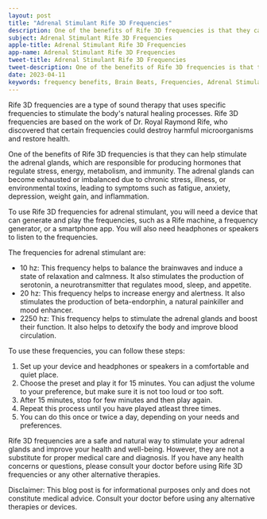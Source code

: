 ```yaml
---
layout: post
title: "Adrenal Stimulant Rife 3D Frequencies"
description: One of the benefits of Rife 3D frequencies is that they can help stimulate the adrenal glands, which are responsible for producing hormones that regulate stress, energy, metabolism, and immunity.
subject: Adrenal Stimulant Rife 3D Frequencies
apple-title: Adrenal Stimulant Rife 3D Frequencies
app-name: Adrenal Stimulant Rife 3D Frequencies
tweet-title: Adrenal Stimulant Rife 3D Frequencies
tweet-description: One of the benefits of Rife 3D frequencies is that they can help stimulate the adrenal glands, which are responsible for producing hormones that regulate stress, energy, metabolism, and immunity.
date: 2023-04-11
keywords: frequency benefits, Brain Beats, Frequencies, Adrenal Stimulant, brainwave entrainment, sound therapy, rife frequency
---
```


Rife 3D frequencies are a type of sound therapy that uses specific frequencies to stimulate the body's natural healing processes. Rife 3D frequencies are based on the work of Dr. Royal Raymond Rife, who discovered that certain frequencies could destroy harmful microorganisms and restore health.

One of the benefits of Rife 3D frequencies is that they can help stimulate the adrenal glands, which are responsible for producing hormones that regulate stress, energy, metabolism, and immunity. The adrenal glands can become exhausted or imbalanced due to chronic stress, illness, or environmental toxins, leading to symptoms such as fatigue, anxiety, depression, weight gain, and inflammation.

To use Rife 3D frequencies for adrenal stimulant, you will need a device that can generate and play the frequencies, such as a Rife machine, a frequency generator, or a smartphone app. You will also need headphones or speakers to listen to the frequencies.

The frequencies for adrenal stimulant are:

- 10 hz: This frequency helps to balance the brainwaves and induce a state of relaxation and calmness. It also stimulates the production of serotonin, a neurotransmitter that regulates mood, sleep, and appetite.
- 20 hz: This frequency helps to increase energy and alertness. It also stimulates the production of beta-endorphin, a natural painkiller and mood enhancer.
- 2250 hz: This frequency helps to stimulate the adrenal glands and boost their function. It also helps to detoxify the body and improve blood circulation.

To use these frequencies, you can follow these steps:

1. Set up your device and headphones or speakers in a comfortable and quiet place.
2. Choose the preset and play it for 15 minutes. You can adjust the volume to your preference, but make sure it is not too loud or too soft.
3. After 15 minutes, stop for few minutes and then play again.
4. Repeat this process until you have played atleast three times.
5. You can do this once or twice a day, depending on your needs and preferences.

Rife 3D frequencies are a safe and natural way to stimulate your adrenal glands and improve your health and well-being. However, they are not a substitute for proper medical care and diagnosis. If you have any health concerns or questions, please consult your doctor before using Rife 3D frequencies or any other alternative therapies.

Disclaimer: This blog post is for informational purposes only and does not constitute medical advice. Consult your doctor before using any alternative therapies or devices.

